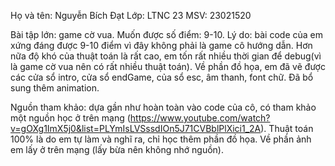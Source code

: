 Họ và tên: Nguyễn Bích Đạt
Lớp: LTNC 23
MSV: 23021520

Bài tập lớn: game cờ vua.
Muốn được số điểm: 9-10.
Lý do: bài code của em xứng đáng được 9-10 điểm vì đây không phải là game cô hướng dẫn.
Hơn nữa độ khó của thuật toán là rất cao, em tốn rất nhiều thời gian để debug(vì là game cờ vua nên có rất nhiều thuật toán). Về phần đồ họa, em đã vẽ được các cửa sổ intro, cửa sổ endGame, của sổ esc, âm thanh, font chữ. Đã bổ sung thêm animation.

Nguồn tham khảo: dựa gần như hoàn toàn vào code của cô, có tham khảo một nguồn học ở trên mạng (https://www.youtube.com/watch?v=gOXg1ImX5j0&list=PLYmIsLVSssdIOn5J71CVBblPlXici1_2A). 
Thuật toán 100% là do em tự làm và nghĩ ra, chỉ học thêm phần đồ họa. 
Về phần ảnh em lấy ở trên mạng (lấy bừa nên không nhớ nguồn).
